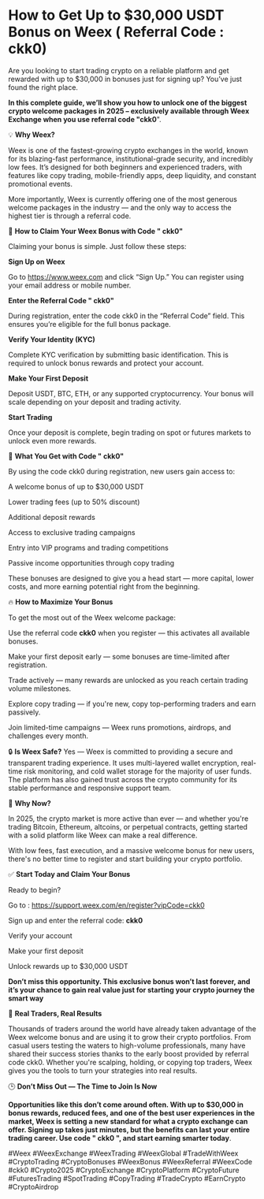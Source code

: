 # How to Get Up to $30,000 USDT Bonus on Weex ( Referral Code : ckk0)

Are you looking to start trading crypto on a reliable platform and get rewarded with up to $30,000 in bonuses just for signing up? You’ve just found the right place.

**In this complete guide, we’ll show you how to unlock one of the biggest crypto welcome packages in 2025 – exclusively available through Weex Exchange when you use referral code "ckk0**".

💡 **Why Weex?**

Weex is one of the fastest-growing crypto exchanges in the world, known for its blazing-fast performance, institutional-grade security, and incredibly low fees. It’s designed for both beginners and experienced traders, with features like copy trading, mobile-friendly apps, deep liquidity, and constant promotional events.

More importantly, Weex is currently offering one of the most generous welcome packages in the industry — and the only way to access the highest tier is through a referral code.

🎁 **How to Claim Your Weex Bonus with Code " ckk0"**

Claiming your bonus is simple. Just follow these steps:

**Sign Up on Weex**

Go to https://www.weex.com and click “Sign Up.” You can register using your email address or mobile number.

**Enter the Referral Code " ckk0"**

During registration, enter the code ckk0 in the “Referral Code” field. This ensures you’re eligible for the full bonus package.

**Verify Your Identity (KYC)**

Complete KYC verification by submitting basic identification. This is required to unlock bonus rewards and protect your account.

**Make Your First Deposit**

Deposit USDT, BTC, ETH, or any supported cryptocurrency. Your bonus will scale depending on your deposit and trading activity.

**Start Trading**

Once your deposit is complete, begin trading on spot or futures markets to unlock even more rewards.

🎯 **What You Get with Code " ckk0"**

By using the code ckk0 during registration, new users gain access to:

A welcome bonus of up to $30,000 USDT

Lower trading fees (up to 50% discount)

Additional deposit rewards

Access to exclusive trading campaigns

Entry into VIP programs and trading competitions

Passive income opportunities through copy trading

These bonuses are designed to give you a head start — more capital, lower costs, and more earning potential right from the beginning.

🔥 **How to Maximize Your Bonus**

To get the most out of the Weex welcome package:

Use the referral code **ckk0** when you register — this activates all available bonuses.

Make your first deposit early — some bonuses are time-limited after registration.

Trade actively — many rewards are unlocked as you reach certain trading volume milestones.

Explore copy trading — if you're new, copy top-performing traders and earn passively.

Join limited-time campaigns — Weex runs promotions, airdrops, and challenges every month.

🔒 **Is Weex Safe?**
Yes — Weex is committed to providing a secure and transparent trading experience. It uses multi-layered wallet encryption, real-time risk monitoring, and cold wallet storage for the majority of user funds. The platform has also gained trust across the crypto community for its stable performance and responsive support team.

🚀 **Why Now?**

In 2025, the crypto market is more active than ever — and whether you're trading Bitcoin, Ethereum, altcoins, or perpetual contracts, getting started with a solid platform like Weex can make a real difference.

With low fees, fast execution, and a massive welcome bonus for new users, there's no better time to register and start building your crypto portfolio.

✅ **Start Today and Claim Your Bonus**

Ready to begin?

Go to  : https://support.weex.com/en/register?vipCode=ckk0

Sign up and enter the referral code: **ckk0**

Verify your account

Make your first deposit

Unlock rewards up to $30,000 USDT

**Don’t miss this opportunity. This exclusive bonus won’t last forever, and it’s your chance to gain real value just for starting your crypto journey the smart way**

🌟 **Real Traders, Real Results**

Thousands of traders around the world have already taken advantage of the Weex welcome bonus and are using it to grow their crypto portfolios. From casual users testing the waters to high-volume professionals, many have shared their success stories thanks to the early boost provided by referral code ckk0. Whether you're scalping, holding, or copying top traders, Weex gives you the tools to turn your strategies into real results.

🕒 **Don’t Miss Out — The Time to Join Is Now**

**Opportunities like this don’t come around often. With up to $30,000 in bonus rewards, reduced fees, and one of the best user experiences in the market, Weex is setting a new standard for what a crypto exchange can offer. Signing up takes just minutes, but the benefits can last your entire trading career. Use code " ckk0 ", and start earning smarter today**.

#Weex #WeexExchange #WeexTrading #WeexGlobal #TradeWithWeex #CryptoTrading #CryptoBonuses #WeexBonus #WeexReferral #WeexCode #ckk0 #Crypto2025 #CryptoExchange #CryptoPlatform #CryptoFuture #FuturesTrading #SpotTrading #CopyTrading #TradeCrypto #EarnCrypto #CryptoAirdrop






